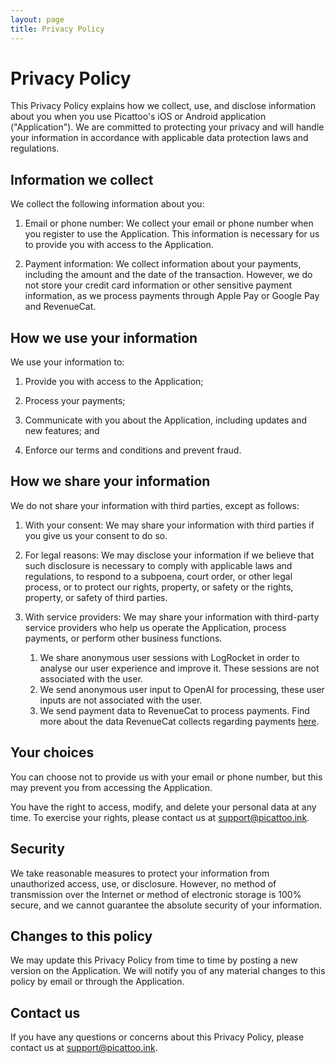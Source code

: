 ```yaml
---
layout: page
title: Privacy Policy
---
```


# Privacy Policy

This Privacy Policy explains how we collect, use, and disclose information about
you when you use Picattoo's iOS or Android application ("Application"). We are committed to protecting your privacy and will handle your information in accordance with applicable data protection laws and regulations.

## Information we collect

We collect the following information about you:

1. Email or phone number: We collect your email or phone number when you register to use the Application. This information is necessary for us to provide you with access to the Application.

2. Payment information: We collect information about your payments, including
   the amount and the date of the transaction. However, we do not store your
   credit card information or other sensitive payment information, as we process
   payments through Apple Pay or Google Pay and RevenueCat.

## How we use your information

We use your information to:

1. Provide you with access to the Application;

2. Process your payments;

3. Communicate with you about the Application, including updates and new features; and

4. Enforce our terms and conditions and prevent fraud.

## How we share your information

We do not share your information with third parties, except as follows:

1. With your consent: We may share your information with third parties if you give us your consent to do so.

2. For legal reasons: We may disclose your information if we believe that such disclosure is necessary to comply with applicable laws and regulations, to respond to a subpoena, court order, or other legal process, or to protect our rights, property, or safety or the rights, property, or safety of third parties.

3. With service providers: We may share your information with third-party service providers who help us operate the Application, process payments, or perform other business functions.
    1. We share anonymous user sessions with LogRocket in order to analyse our
      user experience and improve it. These sessions are not associated with the
      user.
    2. We send anonymous user input to OpenAI for processing, these user inputs
      are not associated with the user.
    3. We send payment data to RevenueCat to process payments. Find more about the
      data RevenueCat collects regarding payments
      [here](https://www.revenuecat.com/privacy/).

## Your choices

You can choose not to provide us with your email or phone number, but this may prevent you from accessing the Application.

You have the right to access, modify, and delete your personal data at any time.
To exercise your rights, please contact us at [support@picattoo.ink](mailto:support@picattoo.ink).

## Security

We take reasonable measures to protect your information from unauthorized access, use, or disclosure. However, no method of transmission over the Internet or method of electronic storage is 100% secure, and we cannot guarantee the absolute security of your information.

## Changes to this policy

We may update this Privacy Policy from time to time by posting a new version on the Application. We will notify you of any material changes to this policy by email or through the Application.

## Contact us

If you have any questions or concerns about this Privacy Policy, please contact us at [support@picattoo.ink](mailto:support@picattoo.ink).
